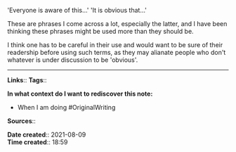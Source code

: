 'Everyone is aware of this...'
'It is obvious that...'

These are phrases I come across a lot, especially the latter, and I have been thinking these phrases might be used more than they should be.

I think one has to be careful in their use and would want to be sure of their readership before using such terms, as they may alianate people who don't whatever is under discussion to be 'obvious'.


---
**Links**:: 
**Tags**:: 

**In what context do I want to rediscover this note:**
- When I am doing #OriginalWriting 

**Sources**::

**Date created**:: 2021-08-09  
**Time created**:: 18:59
